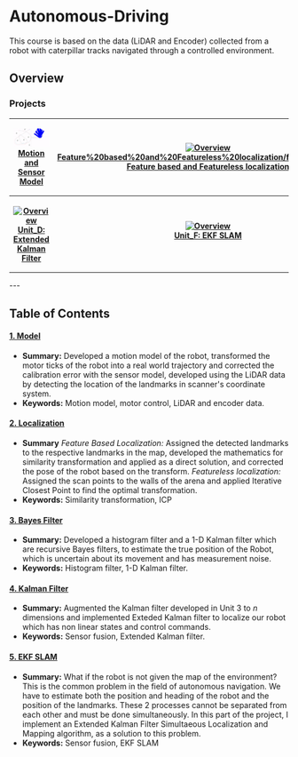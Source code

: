 # Autonomous-Driving

This course is based on the data (LiDAR and Encoder) collected from a robot with caterpillar tracks navigated through a controlled environment. 
  
## Overview

### Projects
<table style="width:100%">
  <tr>
    <th>
      <p align="center">
           <a href="https://https://github.com/saranpn/Autonomou-Navigartion-Python/tree/master/Motion%20and%20Sensor%20Model"><img src="./Motion%20and%20Sensor%20Model/robot_motion_model.gif" alt="Overview" width="100%" height="100%"></a>
           <br><a href="https://github.com/saranpn/Autonomou-Navigartion-Python/tree/master/Motion%20and%20Sensor%20Model" name="p1_code">Motion and Sensor Model </a>
        </p>
    </th>
    <th>
      <p align="center">
           <a href="https://github.com/saranpn/Autonomous-Driving/tree/master/Feature%20based%20and%20Featureless%20localization/featureless_icp.gif"><img src="./Unit_B/featureless_icp.gif" alt="Overview" width="100%" height="100%"></a>
           <br><a href="https://github.com/saranpn/Autonomous-Driving/tree/master/Feature%20based%20and%20Featureless%20localization/featureless_icp.gif" name="p1_code">Feature%20based%20and%20Featureless%20localization/featureless_icp.gif: Feature based and Featureless localization </a>
        </p>
    </th>
    <th>
      <p align="center">
           <a href="https://github.com/saranpn/Autonomous-Driving/tree/master/Unit_C"><img src="./Unit_C/img_03_KF.gif" alt="Overview" width="100%" height="100%"></a>
           <br><a href="https://github.com/saranpn/Autonomous-Driving/tree/master/Unit_C" name="p1_code">Unit_C: Bayes Filter </a>
        </p>
    </th>
  </tr>
  <tr>
    <th>
      <p align="center">
           <a href="https://github.com/saranpn/Autonomous-Driving/tree/master/Unit_D"><img src="./Unit_D/kalman_prediction_and_correction.gif" alt="Overview" width="100%" height="100%"></a>
           <br><a href="https://github.com/saranpn/Autonomous-Driving/tree/master/Unit_D" name="p1_code">Unit_D: Extended Kalman Filter </a>
        </p>
    </th>
    <th>
           <a href="https://github.com/saranpn/Autonomous-Driving/tree/master/Unit_F"><img src="./Unit_F/ekf_slam.gif" alt="Overview" width="100%" height="100%"></a>
           <br><a href="https://github.com/saranpn/Autonomous-Driving/tree/master/Unit_F" name="p1_code">Unit_F: EKF SLAM </a>
        </p>
    </th>
  </tr>
</table>
--- 

## Table of Contents

#### [1. Model](Unit_A)
 - **Summary:** Developed a motion model of the robot, transformed the motor ticks of the robot into a real world trajectory and corrected the calibration error with the sensor model, developed using the LiDAR data by detecting the location of the landmarks in scanner's coordinate system.
 - **Keywords:** Motion model, motor control, LiDAR and encoder data.

#### [2. Localization](Unit_B)
 - **Summary** _Feature Based Localization:_ Assigned the detected landmarks to the respective landmarks in the map, developed the mathematics for similarity transformation and applied as a direct solution, and corrected the pose of the robot based on the transform. _Featureless localization:_ Assigned the scan points to the walls of the arena and applied Iterative Closest Point to find the optimal transformation.
 - **Keywords:** Similarity transformation, ICP
 
#### [3. Bayes Filter](Unit_C)
 - **Summary:** Developed a histogram filter and a 1-D Kalman filter which are recursive Bayes filters, to estimate the true position of the Robot, which is uncertain about its movement and has measurement noise.
 - **Keywords:** Histogram filter, 1-D Kalman filter.
 
#### [4. Kalman Filter](Unit_D)
 - **Summary:** Augmented the Kalman filter developed in Unit 3 to _n_ dimensions and implemented Exteded Kalman filter to localize our robot which has non linear states and control commands.
 - **Keywords:** Sensor fusion, Extended Kalman filter.
 
#### [5. EKF SLAM](Unit_E)
 - **Summary:** What if the robot is not given the map of the environment? This is the common problem in the field of autonomous navigation. We have to estimate both the position and heading of the robot and the position of the landmarks. These 2 processes cannot be separated from each other and must be done simultaneously. In this part of the project, I implement an Extended Kalman Filter Simultaeous Localization and Mapping algorithm, as a solution to this problem.
 - **Keywords:** Sensor fusion, EKF SLAM
